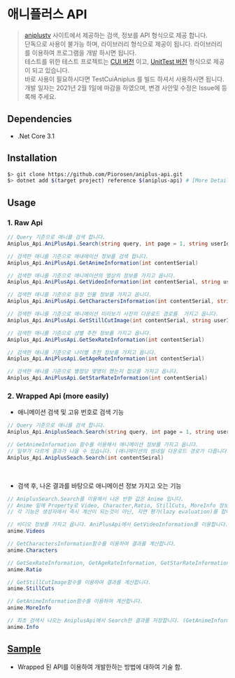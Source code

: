 # 애니플러스 API
> [aniplustv](https://www.aniplustv.com/) 사이트에서 제공하는 검색, 정보를 API 형식으로 제공 합니다.<br>
> 단독으로 사용이 불가능 하며, 라이브러리 형식으로 제공이 됩니다. 라이브러리를 이용하여 프로그램을 개발 하시면 됩니다.<br>
> 테스트를 위한 테스트 프로젝트는 [CUI 버전](https://github.com/Piorosen/aniplus-api/tree/main/TestCuiAniplus) 이고, [UnitTest 버전](https://github.com/Piorosen/aniplus-api/tree/main/TestAniplusApi) 형식으로 제공이 되고 있습니다.<br>
> 바로 사용이 필요하시다면 TestCuiAniplus 를 빌드 하셔서 사용하시면 됩니다.<br>
> 개발 일자는 2021년 2월 1일에 마감을 하였으며, 변경 사안및 수정은 Issue에 등록해 주세요.<br>

## Dependencies
- .Net Core 3.1

## Installation
```bash
$> git clone https://github.com/Piorosen/aniplus-api.git
$> dotnet add $(target project) reference $(aniplus-api) # [More Detail](https://docs.microsoft.com/ko-kr/dotnet/core/tools/dotnet-add-reference)
```

## Usage
### 1. Raw Api
```cs
// Query 기준으로 애니를 검색 합니다.
Aniplus_Api.AniPlusApi.Search(string query, int page = 1, string userId = "")

// 검색한 애니를 기준으로 애내메이션 정보를 검색 합니다.
Aniplus_Api.AniPlusApi.GetAnimeInformation(int contentSerial)

// 검색한 애니를 기준으로 애니메이션의 영상의 정보를 가지고 옵니다.
Aniplus_Api.AniPlusApi.GetVideoInformation(int contentSerial, string userId = "")

// 검색한 애니를 기준으로 등장 인물 정보를 가지고 옵니다.
Aniplus_Api.AniPlusApi.GetCharactersInformation(int contentSerial, string userId = "")

// 검색한 애니를 기준으로 애니메이션 미리보기 사진의 다운로드 경로를  가지고 옵니다.
Aniplus_Api.AniPlusApi.GetStillCutImage(int contentSerial, string userId = "")

// 검색한 애니를 기준으로 성별 추천 정보를 가지고 옵니다.
Aniplus_Api.AniPlusApi.GetSexRateInformation(int contentSerial)

// 검색한 애니를 기준으로 나이별 추천 정보를 가지고 옵니다.
Aniplus_Api.AniPlusApi.GetAgeRateInformation(int contentSerial)

// 검색한 애니를 기준으로 별점당 몇명이 했는지 접오를 가지고 옵니다.
Aniplus_Api.AniPlusApi.GetStarRateInformation(int contentSerial)
```

### 2. Wrapped Api (more easily)
  - 애니메이션 검색 및 고유 번호로 검색 기능
```cs
// Query 기준으로 애니를 검색 합니다.
Aniplus_Api.AniplusSeach.Search(string query, int page = 1, string userId = "")

// GetAnimeInformation 함수를 이용해서 애니메이션 정보를 가지고 옵니다.
// 일부가 다르게 결과가 나올 수 있습니다. (애니메이션의 썸네일 다운로드 경로가 다릅니다.)
Aniplus_Api.AniplusSeach.Search(int contentSeiral)
```
<br>

  - 검색 후, 나온 결과를 바탕으로 애니메이션 정보 가지고 오는 기능

```cs 
// AniplusSearch.Search를 이용해서 나온 반환 값은 Anime 입니다.
// Anime 밑에 Property로 Video, Character,Ratio, StillCuts, MoreInfo 정보가 있습니다.
// 각 기능은 생성자에서 즉시 계산이 되는것이 아닌, 지연 평가(lazy evaluation)를 합니다. 사용 및 접근 할 때만 동작합니다.

// 비디오 정보를 가지고 옵니다. AniPlusApi에서 GetVideoInformation를 이용합니다.
anime.Videos

// GetCharactersInformation함수를 이용하여 결과를 계산합니다.
anime.Characters

// GetSexRateInformation, GetAgeRateInformation, GetStarRateInformation 함수를 이용하여 결과를 반환합니다.
anime.Ratio

// GetStillCutImage함수를 이용하여 결과를 계산합니다.
anime.StillCuts

// GetAnimeInformation함수를 이용하여 계산합니다.
anime.MoreInfo

// 최초 검색시 나오는 AniplusApi에서 Search한 결과를 저장합니다. (GetAnimeInformation 결과는 썸네일 부분에서 다릅니다.)
anime.Info
```

## [Sample](https://github.com/Piorosen/aniplus-api/blob/main/TestAniplusApi/UnitTest1.cs#L134)
  - Wrapped 된 API를 이용하여 개발한하는 방법에 대하여 기술 함.
